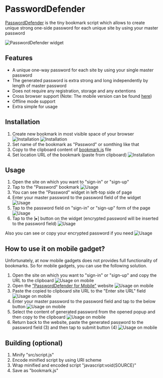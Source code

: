 PasswordDefender
================

[PasswordDefender](https://w3core.github.io/ "PasswordDefender mobile version") is the tiny
bookmark script which allows to create unique strong one-side password for each
unique site by using your master password

![PasswordDefender widget](https://rawgit.com/w3core/password-defender/master/src/site/img/controls.png "PasswordDefender widget elements")

Features
--------
+ A unique one-way password for each site by using your single master password
+ The generated password is extra strong and long independently by length of
  master password
+ Does not require any registration, storage and any extentions
+ Cross browser support (Note: The mobile version can be found [here](https://w3core.github.io/ "PasswordDefender mobile version"))
+ Offline mode support
+ Extra simple for usage

Installation
------------
1. Create new bookmark in most visible space of your browser 
   ![Installation](https://rawgit.com/w3core/password-defender/master/src/site/img/install-step-0.png)
   ![Installation](https://rawgit.com/w3core/password-defender/master/src/site/img/install-step-1.png)
2. Set name of the bookmark as "Password" or somthing like that
3. Copy to the clipboard content of [bookmark.js](https://github.com/w3core/password-defender/blob/master/bookmark.js) file
4. Set location URL of the bookmark (paste from clipboard)
   ![Installation](https://rawgit.com/w3core/password-defender/master/src/site/img/install-step-2.png)

Usage
-----
1. Open the site on which you want to "sign-in" or "sign-up"
2. Tap to the "Password" bookmark
   ![Usage](https://rawgit.com/w3core/password-defender/master/src/site/img/usage-step-0.png)
3. You can see the "Password" widget in left-top side of page
4. Enter your master password to the password field of the widget
   ![Usage](https://rawgit.com/w3core/password-defender/master/src/site/img/usage-step-1.png)
5. Tap to the password field on "sign-in" or "sign-up" form of the page
   ![Usage](https://rawgit.com/w3core/password-defender/master/src/site/img/usage-step-2.png)
6. Tap to the [▸] button on the widget
   (encrypted password will be inserted to the password field)
   ![Usage](https://rawgit.com/w3core/password-defender/master/src/site/img/usage-step-3.png)

Also you can see or copy your encrypted password if you need
![Usage](https://rawgit.com/w3core/password-defender/master/src/site/img/usage-view-password.png)

How to use it on mobile gadget?
-------------------------------
Unfortunately, at now mobile gadgets does not provides full functionality of bookmarks. 
So for mobile gadgets, you can use the following solution.

1. Open the site on which you want to "sign-in" or "sign-up" and copy the URL to the clipboard
   ![Usage on mobile](https://rawgit.com/w3core/password-defender/master/src/site/img/m/mobile-step-0.png)
2. Open the ["PasswordDefender for Mobile"](https://w3core.github.io/ "PasswordDefender mobile version") website
   ![Usage on mobile](https://rawgit.com/w3core/password-defender/master/src/site/img/m/mobile-step-1.png)
3. Paste the copied to clipboard site URL to the "Enter site URL" field
   ![Usage on mobile](https://rawgit.com/w3core/password-defender/master/src/site/img/m/mobile-step-2.png)
4. Enter your master password to the password field and tap to the below button
   ![Usage on mobile](https://rawgit.com/w3core/password-defender/master/src/site/img/m/mobile-step-3.png)
5. Select the content of generated password from the opened popup and then copy to the clipboard
   ![Usage on mobile](https://rawgit.com/w3core/password-defender/master/src/site/img/m/mobile-step-4.png)
6. Return back to the website, paste the generated password to the password 
   field (3) and then tap to submit button (4)
   ![Usage on mobile](https://rawgit.com/w3core/password-defender/master/src/site/img/m/mobile-step-5.png)

Building (optional)
-------------------
1. Minify "src/script.js"
2. Encode minified script by using URI scheme
3. Wrap minified and encoded script "javascript:void(SOURCE)"
4. Save as "bookmark.js"